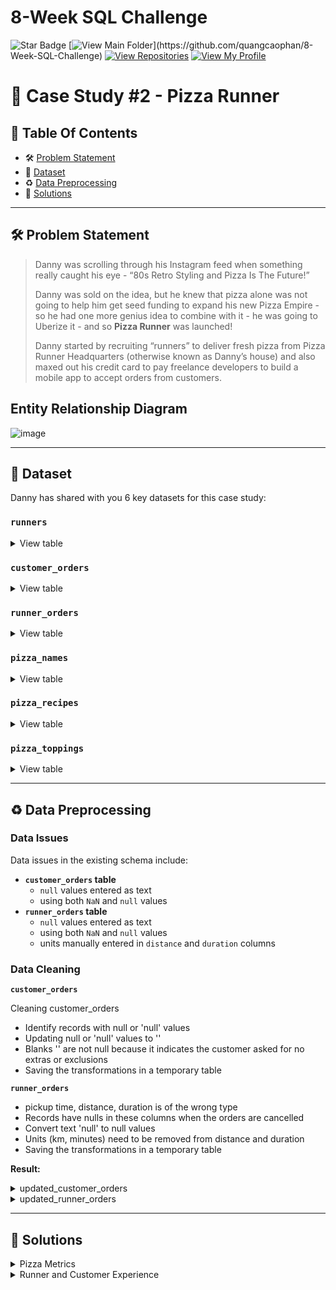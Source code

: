 # 8-Week SQL Challenge
![Star Badge](https://img.shields.io/static/v1?label=%F0%9F%8C%9F&message=If%20Useful&style=style=flat&color=BC4E99)
[![View Main Folder](https://img.shields.io/badge/View-Main_Folder-971901?)](https://github.com/quangcaophan/8-Week-SQL-Challenge)
[![View Repositories](https://img.shields.io/badge/View-My_Repositories-blue?logo=GitHub)](https://github.com/quangcaophan?tab=repositories)
[![View My Profile](https://img.shields.io/badge/View-My_Profile-green?logo=GitHub)](https://github.com/quangcaophan)

# 🍕 Case Study #2 - Pizza Runner


## 📕 Table Of Contents
  - 🛠️ [Problem Statement](#problem-statement)
  - 📂 [Dataset](#dataset)
  - ♻️ [Data Preprocessing](#️-data-preprocessing)
  - 🚀 [Solutions](#-solutions)

---

## 🛠️ Problem Statement

> Danny was scrolling through his Instagram feed when something really caught his eye - “80s Retro Styling and Pizza Is The Future!”
> 
> Danny was sold on the idea, but he knew that pizza alone was not going to help him get seed funding to expand his new Pizza Empire - so he had one more genius idea to combine with it - he was going to Uberize it - and so **Pizza Runner** was launched!
> 
> Danny started by recruiting “runners” to deliver fresh pizza from Pizza Runner Headquarters (otherwise known as Danny’s house) and also maxed out his credit card to pay freelance developers to build a mobile app to accept orders from customers.

## Entity Relationship Diagram

![image](https://user-images.githubusercontent.com/81607668/127271531-0b4da8c7-8b24-4a14-9093-0795c4fa037e.png)

---

## 📂 Dataset
Danny has shared with you 6 key datasets for this case study:

### **```runners```**
<details>
<summary>
View table
</summary>

The runners table shows the **```registration_date```** for each new runner.


|runner_id|registration_date|
|---------|-----------------|
|1        |1/1/2021         |
|2        |1/3/2021         |
|3        |1/8/2021         |
|4        |1/15/2021        |

</details>


### **```customer_orders```**

<details>
<summary>
View table
</summary>

Customer pizza orders are captured in the **```customer_orders```** table with 1 row for each individual pizza that is part of the order.

|order_id|customer_id|pizza_id|exclusions|extras|order_time        |
|--------|-----------|--------|----------|------|------------------|
|1       |101        |1       |          |      |44197.75349537037 |
|2       |101        |1       |          |      |44197.79226851852 |
|3       |102        |1       |          |      |44198.9940162037  |
|3       |102        |2       |          |null  |44198.9940162037  |
|4       |103        |1       |4         |      |44200.558171296296|
|4       |103        |1       |4         |      |44200.558171296296|
|4       |103        |2       |4         |      |44200.558171296296|
|5       |104        |1       |null      |1     |44204.87533564815 |
|6       |101        |2       |null      |null  |44204.877233796295|
|7       |105        |2       |null      |1     |44204.88922453704 |
|8       |102        |1       |null      |null  |44205.99621527778 |
|9       |103        |1       |4         |1, 5  |44206.47429398148 |
|10      |104        |1       |null      |null  |44207.77417824074 |
|10      |104        |1       |2, 6      |1, 4  |44207.77417824074 |

</details>

### **```runner_orders```**

<details>
<summary>
View table
</summary>

After each orders are received through the system - they are assigned to a runner - however not all orders are fully completed and can be cancelled by the restaurant or the customer.

The **```pickup_time```** is the timestamp at which the runner arrives at the Pizza Runner headquarters to pick up the freshly cooked pizzas. 

The **```distance```** and **```duration```** fields are related to how far and long the runner had to travel to deliver the order to the respective customer.



|order_id|runner_id|pickup_time    |distance  |duration  |cancellation           |
|--------|---------|---------------|----------|----------|-----------------------|
|1       |1        |1/1/2021 18:15 |20km      |32 minutes|                       |
|2       |1        |1/1/2021 19:10 |20km      |27 minutes|                       |
|3       |1        |1/3/2021 0:12  |13.4km    |20 mins   |*null*                 |
|4       |2        |1/4/2021 13:53 |23.4      |40        |*null*                 |
|5       |3        |1/8/2021 21:10 |10        |15        |*null*                 |
|6       |3        |null           |null      |null      |Restaurant Cancellation|
|7       |2        |1/8/2020 21:30 |25km      |25mins    |null                   |
|8       |2        |1/10/2020 0:15 |23.4 km   |15 minute |null                   |
|9       |2        |null           |null      |null      |Customer Cancellation  |
|10      |1        |1/11/2020 18:50|10km      |10minutes |null                   |

</details>

### **```pizza_names```**

<details>
<summary>
View table
</summary>

|pizza_id|pizza_name |
|--------|-----------|
|1       |Meat Lovers|
|2       |Vegetarian |

</details>

### **```pizza_recipes```**

<details>
<summary>
View table
</summary>

Each **```pizza_id```** has a standard set of **```toppings```** which are used as part of the pizza recipe.


|pizza_id|toppings               |
|--------|-----------------------|
|1       |1, 2, 3, 4, 5, 6, 8, 10| 
|2       |4, 6, 7, 9, 11, 12     | 

</details>

### **```pizza_toppings```**

<details>
<summary>
View table
</summary>

This table contains all of the **```topping_name```** values with their corresponding **```topping_id```** value.


|topping_id|topping_name|
|----------|------------|
|1         |Bacon       | 
|2         |BBQ Sauce   | 
|3         |Beef        |  
|4         |Cheese      |  
|5         |Chicken     |     
|6         |Mushrooms   |  
|7         |Onions      |     
|8         |Pepperoni   | 
|9         |Peppers     |   
|10        |Salami      | 
|11        |Tomatoes    | 
|12        |Tomato Sauce|

</details>

---

## ♻️ Data Preprocessing

### **Data Issues**

Data issues in the existing schema include:

* **```customer_orders``` table**
  - ```null``` values entered as text
  - using both ```NaN``` and ```null``` values
* **```runner_orders``` table**
  - ```null``` values entered as text
  - using both ```NaN``` and ```null``` values
  - units manually entered in ```distance``` and ```duration``` columns

### **Data Cleaning**

**```customer_orders```**

Cleaning customer_orders
- Identify records with null or 'null' values
- Updating null or 'null' values to ''
- Blanks '' are not null because it indicates the customer asked for no extras or exclusions
- Saving the transformations in a temporary table

**```runner_orders```**

- pickup time, distance, duration is of the wrong type
- Records have nulls in these columns when the orders are cancelled
- Convert text 'null' to null values
- Units (km, minutes) need to be removed from distance and duration
- Saving the transformations in a temporary table


**Result:**

<details>
<summary> 
updated_customer_orders
</summary>

|order_id|customer_id|pizza_id|exclusions|extras|order_time              |
|--------|-----------|--------|----------|------|------------------------|
|1       |101        |1       |          |      |2020-01-01T18:05:02.000Z|
|2       |101        |1       |          |      |2020-01-01T19:00:52.000Z|
|3       |102        |1       |          |      |2020-01-02T12:51:23.000Z|
|3       |102        |2       |          |      |2020-01-02T12:51:23.000Z|
|4       |103        |1       |4         |      |2020-01-04T13:23:46.000Z|
|4       |103        |1       |4         |      |2020-01-04T13:23:46.000Z|
|4       |103        |2       |4         |      |2020-01-04T13:23:46.000Z|
|5       |104        |1       |          |1     |2020-01-08T21:00:29.000Z|
|6       |101        |2       |          |      |2020-01-08T21:03:13.000Z|
|7       |105        |2       |          |1     |2020-01-08T21:20:29.000Z|
|8       |102        |1       |          |      |2020-01-09T23:54:33.000Z|
|9       |103        |1       |4         |1, 5  |2020-01-10T11:22:59.000Z|
|10      |104        |1       |          |      |2020-01-11T18:34:49.000Z|
|10      |104        |1       |2, 6      |1, 4  |2020-01-11T18:34:49.000Z|

</details>

<details>
<summary> 
updated_runner_orders
</summary>

| order_id | runner_id | pickup_time         | distance | duration | cancellation            |
|----------|-----------|---------------------|----------|----------|-------------------------|
| 1        | 1         | 2020-01-01 18:15:34 | 20       | 32       |                         |
| 2        | 1         | 2020-01-01 19:10:54 | 20       | 27       |                         |
| 3        | 1         | 2020-01-02 00:12:37 | 13.4     | 20       |                         |
| 4        | 2         | 2020-01-04 13:53:03 | 23.4     | 40       |                         |
| 5        | 3         | 2020-01-08 21:10:57 | 10       | 15       |                         |
| 6        | 3         |                     |          |          | Restaurant Cancellation |
| 7        | 2         | 2020-01-08 21:30:45 | 25       | 25       |                         |
| 8        | 2         | 2020-01-10 00:15:02 | 23.4     | 15       |                         |
| 9        | 2         |                     |          |          | Customer Cancellation   |
| 10       | 1         | 2020-01-11 18:50:20 | 10       | 10       |                         |

</details>

---

## 🚀 Solutions

<details>
<summary> 
Pizza Metrics
</summary>

## 🧙‍♂️ Case Study Questions
1. How many runners signed up for each 1 week period? (i.e. week starts 2021-01-01)
2. What was the average time in minutes it took for each runner to arrive at the Pizza Runner HQ to pickup the order?
3. Is there any relationship between the number of pizzas and how long the order takes to prepare?
4. What was the average distance travelled for each customer?
5. What was the difference between the longest and shortest delivery times for all orders?
6. What was the average speed for each runner for each delivery and do you notice any trend for these values?
7. What is the successful delivery percentage for each runner?

  
### **Q1. How many pizzas were ordered?**
```sql
SELECT
    COUNT(*) AS pizza_count
FROM
    customer_orders;
```
|pizza_count|
|-----------|
|14         |

### **Q2. How many unique customer orders were made?**
```sql
SELECT
    COUNT(DISTINCT order_id) AS order_count
FROM
    customer_orders;
```
|order_count|
|-----------|
|10         |


### **Q3. How many successful orders were delivered by each runner?**
```sql
SELECT
    runner_id,
    COUNT(DISTINCT order_id) AS successful_order
FROM
    runner_orders
WHERE
    pickup_time != 'null'
GROUP BY
    runner_id;
```

| runner_id | successful_orders |
|-----------|-------------------|
| 1         | 4                 |
| 2         | 3                 |
| 3         | 1                 |


### **Q4. How many of each type of pizza was delivered?**
```SQL
SELECT
    pizza_name,
    COUNT(co.order_id) AS delivered_pizzas
FROM
    pizza_names AS pn
    INNER JOIN customer_orders AS co ON pn.pizza_id = co.pizza_id
    INNER JOIN runner_orders AS ro ON ro.order_id = co.order_id
WHERE
    pickup_time <> 'null'
GROUP BY
    pizza_name;
```

| pizza_name | delivered_pizzas |
|------------|------------------|
| Meatlovers | 9                |
| Vegetarian | 3                |


### **Q5. How many Vegetarian and Meatlovers were ordered by each customer?**
```SQL
SELECT
  customer_id,
  SUM(CASE WHEN pizza_id = 1 THEN 1 ELSE 0 END) AS meat_lovers,
  SUM(CASE WHEN pizza_id = 2 THEN 1 ELSE 0 END) AS vegetarian
FROM 
    updated_customer_orders
GROUP BY 
    customer_id;
```

| customer_id | meat_lovers | vegetarian |
|-------------|-------------|------------|
| 101         | 2           | 1          |
| 103         | 3           | 1          |
| 104         | 3           | 0          |
| 105         | 0           | 1          |
| 102         | 2           | 1          |

### **Q6. What was the maximum number of pizzas delivered in a single order?**
```SQL
SELECT TOP 1
  order_id,  
  COUNT(co.order_id) as ordered_pizzas 
FROM 
  customer_orders as co 
  INNER JOIN pizza_names as pn on co.pizza_id = pn.pizza_id 
GROUP BY  
  order_id
ORDER BY 
    COUNT(co.order_id) DESC;
 ``` 

| order_id  |ordered_pizzas|
|-----------|--------------|
| 4         | 3            |


### **Q7. For each customer, how many delivered pizzas had at least 1 change and how many had no changes?**
```SQL
SELECT 
    c.customer_id,
    SUM(CASE WHEN c.exclusions != '' OR c.extras != '' THEN 1 ELSE 0 END) AS change,
    SUM(CASE WHEN c.exclusions = '' AND c.extras = '' THEN 1 ELSE 0 END) AS no_change
FROM 
    updated_customer_orders AS c
JOIN 
    updated_runner_orders AS r ON c.order_id = r.order_id
WHERE 
    r.distance != 0
GROUP BY 
    c.customer_id
ORDER BY 
    c.customer_id;
```

| customer_id | changes | no_change |
|-------------|---------|-----------|
| 101         | 0       | 2         |
| 102         | 0       | 3         |
| 103         | 3       | 0         |
| 104         | 2       | 1         |
| 105         | 1       | 0         |


### **Q8. How many pizzas were delivered that had both exclusions and extras?**
```SQL
SELECT SUM(CASE
               WHEN exclusions IS NOT NULL AND extras IS NOT NULL THEN 1
               ELSE 0
           END) AS pizza_count_w_exclusions_extras
FROM updated_customer_orders AS c
         JOIN updated_runner_orders AS r ON c.order_id = r.order_id
WHERE exclusions != ''
  AND extras != ''
  AND distance > 1;
```  

| pizza_count_w_exclusions_extras |
|-------------|
| 1           |


### **Q9. What was the total volume of pizzas ordered for each hour of the day?**
```SQL
SELECT
    DATEPART(HOUR,order_time) AS hour_of_day,
    COUNT(order_id) AS pizza_count
FROM 
    updated_customer_orders
GROUP BY 
    DATEPART(HOUR,order_time);
```

| hour_of_day | pizza_count |
|-------------|-------------|
| 11          | 1           |
| 13          | 3           |
| 18          | 3           |
| 19          | 1           |
| 21          | 3           |
| 23          | 3           |

### **Q10. What was the volume of orders for each day of the week?**
```SQL
SELECT FORMAT(DATEADD(DAY, 2, order_time), 'dddd') AS hour_of_day,
       COUNT(order_id) AS total_pizzas_ordered
FROM updated_customer_orders
GROUP BY FORMAT(DATEADD(DAY, 2, order_time), 'dddd');
```

| day_of_week | pizza_count |
|-------------|-------------|
| Friday      | 5           |
| Saturday    | 3           |
| Monday      | 5           |
| Sunday      | 1           |

</details>

<details>
<summary>
Runner and Customer Experience
</summary>

### **Q1. How many runners signed up for each 1 week period? (i.e. week starts 2021-01-01)**
```SQL
SELECT 
    DATEPART(week, registration_date) AS registration_week,
    COUNT(runner_id) AS runner_signed
FROM runners
GROUP BY DATEPART(week, registration_date);
```
| registration_week | runner_signed |
|-------------------|---------------|
| 1                 | 1             |
| 2                 | 2             |
| 3                 | 1             |

### **Q2. What was the average time in minutes it took for each runner to arrive at the Pizza Runner HQ to pickup the order?**
```SQL 
WITH CTE AS (
    SELECT 
        c.order_id, 
        c.order_time, 
        r.pickup_time, 
        DATEDIFF(MINUTE, c.order_time, r.pickup_time) AS pickup_minutes
    FROM updated_customer_orders AS c
    JOIN updated_runner_orders AS r
      ON c.order_id = r.order_id
    WHERE r.distance != 0
    GROUP BY c.order_id, c.order_time, r.pickup_time
)
SELECT AVG(pickup_minutes) AS AVG
FROM CTE
WHERE pickup_minutes > 1;
```
| AVG |
|-----|
| 16  |

### **Q3. Is there any relationship between the number of pizzas and how long the order takes to prepare?**
```SQL
WITH CTE AS (
    SELECT 
        c.order_id, 
        COUNT(c.order_id) AS pizza_order, 
        c.order_time, 
        r.pickup_time, 
        DATEDIFF(MINUTE, c.order_time, r.pickup_time) AS prep_time_minutes
    FROM updated_customer_orders AS c
    JOIN updated_runner_orders AS r
      ON c.order_id = r.order_id
    WHERE r.distance != 0
    GROUP BY c.order_id, c.order_time, r.pickup_time
)
SELECT 
    pizza_order,
    AVG(prep_time_minutes) AS AVG
FROM CTE
GROUP BY pizza_order;
```
| pizza_order | AVG |
|-------------|-----|
| 1           | 12  |
| 2           | 18  |
| 3           | 30  |


### **Q4. What was the average distance travelled for each customer?**
```SQL
SELECT 
  c.customer_id, 
  ROUND(AVG(r.distance),2) AS avg_distance
FROM updated_customer_orders AS c
JOIN updated_runner_orders AS r
  ON c.order_id = r.order_id
WHERE r.duration != 0
GROUP BY c.customer_id;
```
| pizza_customer_idorder | avg_distance |
|-------------|---------|
| 101         | 20      |
| 102         | 16.73   |
| 103         | 23.4    |
| 104         | 10      |
| 105         | 25      |


### **Q5. What was the difference between the longest and shortest delivery times for all orders?**
```SQL
SELECT 
    MAX(duration) - MIN(duration) AS delivery_time_difference
FROM updated_runner_orders
WHERE duration != 0;
```
| delivery_time_difference |
|-----|
| 30  |


### **Q6. What was the average speed for each runner for each delivery and do you notice any trend for these values?**
```SQL
SELECT 
  runner_id,
  c.order_id,
  COUNT(c.order_id) as pizza_count,
  distance,
  ROUND((r.distance/r.duration*60), 2) AS avg_speed
FROM updated_runner_orders AS r
JOIN updated_customer_orders AS c
  ON r.order_id = c.order_id
WHERE distance != 0
GROUP BY r.runner_id, c.customer_id, c.order_id, r.distance, r.duration
ORDER BY c.order_id;
```
| runner_id | order_id | pizza_count| distance| avg_speed|
|-----------|----------|------------|---------|----------|
| 1         | 1        | 1          | 20      | 37.5     |
| 1         | 2        | 1          | 20      | 44.44    |
| 1         | 3        | 2          | 13.4    | 4.02     |
| 2         | 4        | 3          | 23.4    | 35.1     |
| 3         | 5        | 1          | 10      | 40       |
| 2         | 7        | 1          | 25      | 60       |
| 2         | 8        | 1          | 23.4    | 93.6     |
| 1         | 10       | 2          | 10      | 60       |


### **Q7. What is the successful delivery percentage for each runner?**
```SQL
SELECT 
  runner_id, 
  ROUND(100 * SUM(
    CASE WHEN distance = 0 THEN 0
    ELSE 1 END) / COUNT(*), 0) AS success_perc
FROM updated_runner_orders
GROUP BY runner_id;
```
| runner_id | success_perc |
|-----------|--------------|
| 1         | 100          |
| 2         | 75           |
| 3         | 50           |

